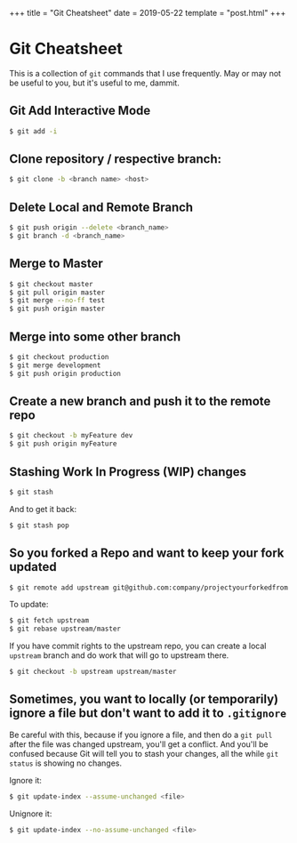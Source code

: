 +++
title = "Git Cheatsheet"
date = 2019-05-22
template = "post.html"
+++

# Git Cheatsheet

This is a collection of `git` commands that I use frequently. May or may not be useful to you, but it's useful to me, dammit.

## Git Add Interactive Mode
```bash
$ git add -i
```

## Clone repository / respective branch:

```bash
$ git clone -b <branch name> <host>
```

## Delete Local and Remote Branch

```bash
$ git push origin --delete <branch_name>
$ git branch -d <branch_name>
```

## Merge to Master

```bash
$ git checkout master
$ git pull origin master
$ git merge --no-ff test
$ git push origin master
```

## Merge into some other branch

```bash
$ git checkout production
$ git merge development
$ git push origin production
```

## Create a new branch and push it to the remote repo

```bash
$ git checkout -b myFeature dev
$ git push origin myFeature
```

## Stashing Work In Progress (WIP) changes

```bash
$ git stash
```

And to get it back:

```bash
$ git stash pop
```

## So you forked a Repo and want to keep your fork updated

```bash
$ git remote add upstream git@github.com:company/projectyourforkedfrom.git
```

To update:

```bash
$ git fetch upstream
$ git rebase upstream/master
```

If you have commit rights to the upstream repo, you can create a local `upstream` branch and do work that will go to upstream there.

```bash
$ git checkout -b upstream upstream/master
```

## Sometimes, you want to locally (or temporarily) ignore a file but don't want to add it to `.gitignore`

Be careful with this, because if you ignore a file, and then do a `git pull` after the file was changed upstream, you'll get a conflict. And you'll be confused because Git will tell you to stash your changes, all the while `git status` is showing no changes.

Ignore it:

```bash
$ git update-index --assume-unchanged <file>
```

Unignore it:

```bash
$ git update-index --no-assume-unchanged <file>
````
